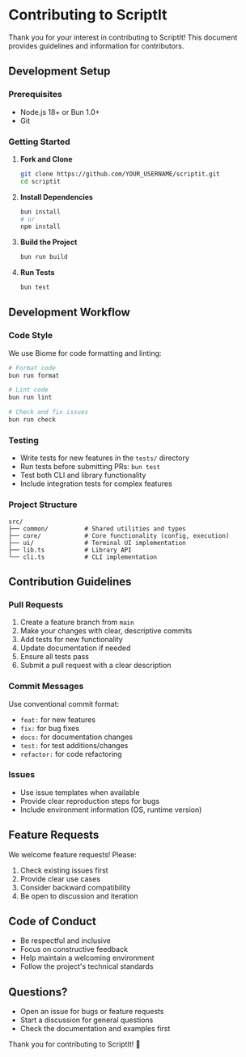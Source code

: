 # Contributing to ScriptIt

Thank you for your interest in contributing to ScriptIt! This document provides guidelines and information for contributors.

## Development Setup

### Prerequisites
- Node.js 18+ or Bun 1.0+
- Git

### Getting Started

1. **Fork and Clone**
   ```bash
   git clone https://github.com/YOUR_USERNAME/scriptit.git
   cd scriptit
   ```

2. **Install Dependencies**
   ```bash
   bun install
   # or
   npm install
   ```

3. **Build the Project**
   ```bash
   bun run build
   ```

4. **Run Tests**
   ```bash
   bun test
   ```

## Development Workflow

### Code Style
We use Biome for code formatting and linting:

```bash
# Format code
bun run format

# Lint code
bun run lint

# Check and fix issues
bun run check
```

### Testing
- Write tests for new features in the `tests/` directory
- Run tests before submitting PRs: `bun test`
- Test both CLI and library functionality
- Include integration tests for complex features

### Project Structure
```
src/
├── common/          # Shared utilities and types
├── core/            # Core functionality (config, execution)
├── ui/              # Terminal UI implementation
├── lib.ts           # Library API
└── cli.ts           # CLI implementation
```

## Contribution Guidelines

### Pull Requests
1. Create a feature branch from `main`
2. Make your changes with clear, descriptive commits
3. Add tests for new functionality
4. Update documentation if needed
5. Ensure all tests pass
6. Submit a pull request with a clear description

### Commit Messages
Use conventional commit format:
- `feat:` for new features
- `fix:` for bug fixes
- `docs:` for documentation changes
- `test:` for test additions/changes
- `refactor:` for code refactoring

### Issues
- Use issue templates when available
- Provide clear reproduction steps for bugs
- Include environment information (OS, runtime version)

## Feature Requests

We welcome feature requests! Please:
1. Check existing issues first
2. Provide clear use cases
3. Consider backward compatibility
4. Be open to discussion and iteration

## Code of Conduct

- Be respectful and inclusive
- Focus on constructive feedback
- Help maintain a welcoming environment
- Follow the project's technical standards

## Questions?

- Open an issue for bugs or feature requests
- Start a discussion for general questions
- Check the documentation and examples first

Thank you for contributing to ScriptIt! 🚀 